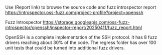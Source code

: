 Use (Report link) to browse the source code and fuzz introspector report https://introspector.oss-fuzz.com/project-profile?project=openssh

Fuzz Introspector
https://storage.googleapis.com/oss-fuzz-introspector/openssh/inspector-report/20250411/fuzz_report.html

OpenSSH is a complete implementation of the SSH protocol.  It has 8 fuzz drivers reaching about 30% of the code.  The regress folder has over 100 unit tests that could be turned into additional fuzz drivers.
